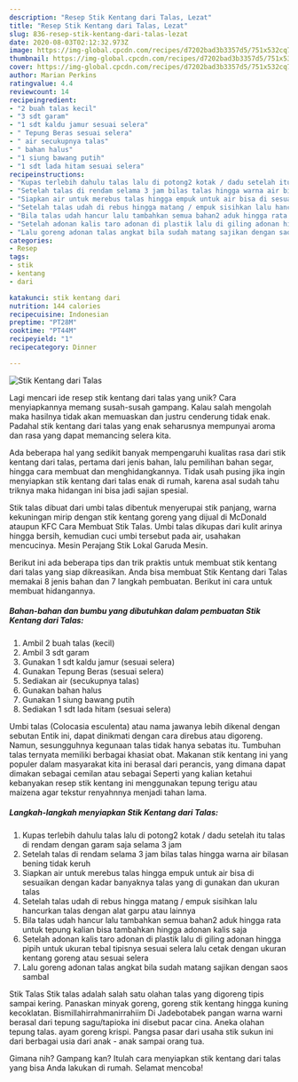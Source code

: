 ```yaml
---
description: "Resep Stik Kentang dari Talas, Lezat"
title: "Resep Stik Kentang dari Talas, Lezat"
slug: 836-resep-stik-kentang-dari-talas-lezat
date: 2020-08-03T02:12:32.973Z
image: https://img-global.cpcdn.com/recipes/d7202bad3b3357d5/751x532cq70/stik-kentang-dari-talas-foto-resep-utama.jpg
thumbnail: https://img-global.cpcdn.com/recipes/d7202bad3b3357d5/751x532cq70/stik-kentang-dari-talas-foto-resep-utama.jpg
cover: https://img-global.cpcdn.com/recipes/d7202bad3b3357d5/751x532cq70/stik-kentang-dari-talas-foto-resep-utama.jpg
author: Marian Perkins
ratingvalue: 4.4
reviewcount: 14
recipeingredient:
- "2 buah talas kecil"
- "3 sdt garam"
- "1 sdt kaldu jamur sesuai selera"
- " Tepung Beras sesuai selera"
- " air secukupnya talas"
- " bahan halus"
- "1 siung bawang putih"
- "1 sdt lada hitam sesuai selera"
recipeinstructions:
- "Kupas terlebih dahulu talas lalu di potong2 kotak / dadu setelah itu talas di rendam dengan garam saja selama 3 jam"
- "Setelah talas di rendam selama 3 jam bilas talas hingga warna air bilasan bening tidak keruh"
- "Siapkan air untuk merebus talas hingga empuk untuk air bisa di sesuaikan dengan kadar banyaknya talas yang di gunakan dan ukuran talas"
- "Setelah talas udah di rebus hingga matang / empuk sisihkan lalu hancurkan talas dengan alat garpu atau lainnya"
- "Bila talas udah hancur lalu tambahkan semua bahan2 aduk hingga rata untuk tepung kalian bisa tambahkan hingga adonan kalis saja"
- "Setelah adonan kalis taro adonan di plastik lalu di giling adonan hingga pipih untuk ukuran tebal tipisnya sesuai selera lalu cetak dengan ukuran kentang goreng atau sesuai selera"
- "Lalu goreng adonan talas angkat bila sudah matang sajikan dengan saos sambal"
categories:
- Resep
tags:
- stik
- kentang
- dari

katakunci: stik kentang dari 
nutrition: 144 calories
recipecuisine: Indonesian
preptime: "PT28M"
cooktime: "PT44M"
recipeyield: "1"
recipecategory: Dinner

---
```



![Stik Kentang dari Talas](https://img-global.cpcdn.com/recipes/d7202bad3b3357d5/751x532cq70/stik-kentang-dari-talas-foto-resep-utama.jpg)

Lagi mencari ide resep stik kentang dari talas yang unik? Cara menyiapkannya memang susah-susah gampang. Kalau salah mengolah maka hasilnya tidak akan memuaskan dan justru cenderung tidak enak. Padahal stik kentang dari talas yang enak seharusnya mempunyai aroma dan rasa yang dapat memancing selera kita.

Ada beberapa hal yang sedikit banyak mempengaruhi kualitas rasa dari stik kentang dari talas, pertama dari jenis bahan, lalu pemilihan bahan segar, hingga cara membuat dan menghidangkannya. Tidak usah pusing jika ingin menyiapkan stik kentang dari talas enak di rumah, karena asal sudah tahu triknya maka hidangan ini bisa jadi sajian spesial.

Stik talas dibuat dari umbi talas dibentuk menyerupai stik panjang, warna kekuningan mirip dengan stik kentang goreng yang dijual di McDonald ataupun KFC Cara Membuat Stik Talas. Umbi talas dikupas dari kulit arinya hingga bersih, kemudian cuci umbi tersebut pada air, usahakan mencucinya. Mesin Perajang Stik Lokal Garuda Mesin.


Berikut ini ada beberapa tips dan trik praktis untuk membuat stik kentang dari talas yang siap dikreasikan. Anda bisa membuat Stik Kentang dari Talas memakai 8 jenis bahan dan 7 langkah pembuatan. Berikut ini cara untuk membuat hidangannya.

<!--inarticleads1-->

##### Bahan-bahan dan bumbu yang dibutuhkan dalam pembuatan Stik Kentang dari Talas:

1. Ambil 2 buah talas (kecil)
1. Ambil 3 sdt garam
1. Gunakan 1 sdt kaldu jamur (sesuai selera)
1. Gunakan  Tepung Beras (sesuai selera)
1. Sediakan  air (secukupnya talas)
1. Gunakan  bahan halus
1. Gunakan 1 siung bawang putih
1. Sediakan 1 sdt lada hitam (sesuai selera)


Umbi talas (Colocasia esculenta) atau nama jawanya lebih dikenal dengan sebutan Entik ini, dapat dinikmati dengan cara direbus atau digoreng. Namun, sesungguhnya kegunaan talas tidak hanya sebatas itu. Tumbuhan talas ternyata memiliki berbagai khasiat obat. Makanan stik kentang ini yang populer dalam masyarakat kita ini berasal dari perancis, yang dimana dapat dimakan sebagai cemilan atau sebagai Seperti yang kalian ketahui kebanyakan resep stik kentang ini menggunakan tepung terigu atau maizena agar tekstur renyahnnya menjadi tahan lama. 

<!--inarticleads2-->

##### Langkah-langkah menyiapkan Stik Kentang dari Talas:

1. Kupas terlebih dahulu talas lalu di potong2 kotak / dadu setelah itu talas di rendam dengan garam saja selama 3 jam
1. Setelah talas di rendam selama 3 jam bilas talas hingga warna air bilasan bening tidak keruh
1. Siapkan air untuk merebus talas hingga empuk untuk air bisa di sesuaikan dengan kadar banyaknya talas yang di gunakan dan ukuran talas
1. Setelah talas udah di rebus hingga matang / empuk sisihkan lalu hancurkan talas dengan alat garpu atau lainnya
1. Bila talas udah hancur lalu tambahkan semua bahan2 aduk hingga rata untuk tepung kalian bisa tambahkan hingga adonan kalis saja
1. Setelah adonan kalis taro adonan di plastik lalu di giling adonan hingga pipih untuk ukuran tebal tipisnya sesuai selera lalu cetak dengan ukuran kentang goreng atau sesuai selera
1. Lalu goreng adonan talas angkat bila sudah matang sajikan dengan saos sambal


Stik Talas Stik talas adalah salah satu olahan talas yang digoreng tipis sampai kering. Panaskan minyak goreng, goreng stik kentang hingga kuning kecoklatan. Bismillahirrahmanirrahiim Di Jadebotabek pangan warna warni berasal dari tepung sagu/tapioka ini disebut pacar cina. Aneka olahan tepung talas. ayam goreng krispi. Pangsa pasar dari usaha stik sukun ini dari berbagai usia dari anak - anak sampai orang tua. 

Gimana nih? Gampang kan? Itulah cara menyiapkan stik kentang dari talas yang bisa Anda lakukan di rumah. Selamat mencoba!
